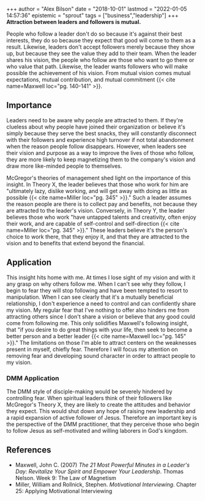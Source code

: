+++
author = "Alex Bilson"
date = "2018-10-01"
lastmod = "2022-01-05 14:57:36"
epistemic = "sprout"
tags = ["business","leadership"]
+++
**Attraction between leaders and followers is mutual.**

People who follow a leader don't do so because it's against their best interests, they do so because they expect that good will come to them as a result.  Likewise, leaders don't accept followers merely because they show up, but because they see the value they add to their team.  When the leader shares his vision, the people who follow are those who want to go there or who value that path.  Likewise, the leader wants followers who will make possible the achievement of his vision.  From mutual vision comes mutual expectations, mutual contribution, and mutual commitment {{< cite name=Maxwell loc="pg. 140-141" >}}.

## Importance

Leaders need to be aware why people are attracted to them.  If they're clueless about why people have joined their organization or believe it's simply because they serve the best snacks, they will constantly disconnect with their followers and experience high turnover if not total abandonment when the reason people follow disappears.  However, when leaders see their vision and purpose as a way to improve the lives of those who follow, they are more likely to keep magnetizing them to the company's vision and draw more like-minded people to themselves.

McGregor's theories of management shed light on the importance of this insight.  In Theory X, the leader believes that those who work for him are "ultimately lazy, dislike working, and will get away with doing as little as possible {{< cite name=Miller loc="pg. 345" >}}."  Such a leader assumes the reason people are there is to collect pay and benefits, not because they are attracted to the leader's vision.  Conversely, in Theory Y, the leader believes those who work "have untapped talents and creativity, often enjoy their work, and are capable of self-control and self-direction {{< cite name=Miller loc="pg. 345" >}}."  These leaders believe it's the person's choice to work there, that they enjoy it, and that they are attracted to the vision and to benefits that extend beyond the financial.

## Application

This insight hits home with me.  At times I lose sight of my vision and with it any grasp on why others follow me.  When I can't see why they follow, I begin to fear they will stop following and have been tempted to resort to manipulation.  When I can see clearly that it's a mutually beneficial relationship, I don't experience a need to control and can confidently share my vision.  My regular fear that I've nothing to offer also hinders me from attracting others since I don't share a vision or believe that any good could come from following me.  This only solidifies Maxwell's following insight, that "if you desire to do great things with your life, then seek to become a better person and a better leader {{< cite name=Maxwell loc="pg. 145" >}}."  The limitations on those I'm able to attract centers on the weaknesses present in myself, chiefly fear.  Therefore I will focus my attention on removing fear and developing sound character in order to attract people to my vision.

### DMM Application

The DMM style of disciple-making would be severely hindered by controlling fear.  When spiritual leaders think of their followers like McGregor's Theory X, they are likely to create the attitudes and behavior they expect.  This would shut down any hope of raising new leadership and a rapid expansion of active follower of Jesus.  Therefore an important key is the perspective of the DMM practitioner, that they perceive those who begin to follow Jesus as self-motivated and willing laborers in God's kingdom.

## References

- Maxwell, John C. (2007) _The 21 Most Powerful Minutes in a Leader's Day: Revitalize Your Spirit and Empower Your Leadership_. Thomas Nelson. Week 9: The Law of Magnetism
- Miller, William and Rollnick, Stephen. _Motivational Interviewing_. Chapter 25: Applying Motivational Interviewing
